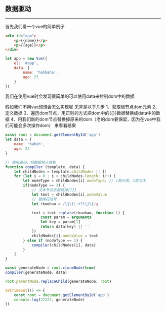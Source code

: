 ## 数据驱动
---

首先我们看一个vue的简单例子
```html
<div id="app">
    <p>{{name}}</p>
    <p>{{age}}</p>
</div>
```
```js
let app = new Vue({
    el: '#app',
    data: {
        name: 'hahhaha',
        age: 23
    }
})
```
我们在使用vue时会发现很简单的可以使用data来控制dom中的数据

假如我们不用vue想想会怎么实现呢
无非是以下几步
1、获取根节点dom元素
2、定义数据
3、遍历dom节点，用正则的方式把dom中的{{}}数据替换成data中的数据
4、用我们新的dom节点替换掉原来的dom（老的dom要保留，因为在vue中我们可能会多次操作dom）
来看看结果
```js
const root = document.getElementById('app')
let data = {
    name: 'hahah',
    age: 23
}

// 使用递归，将数据放入模板
function compiler (template, data) {
    let childNodes = template.childNodes || []
    for (let i = 0 ; i < childNodes.length; i++) {
        let nodeType = childNodes[i].nodeType; // 1是元素，3是文本
        if(nodeType == 3) {
            // 文本节点去替换掉{{}}
            let text = childNodes[i].nodeValue
            // 替换花括号
            let rkuohao = /\{\{(.+?)\}\}/g

            text = text.replace(rkuohao, function () {
                const param = arguments
                let key = param[1]
                return data[key] || ''
            })
            childNodes[i].nodeValue = text
        } else if (nodeType == 1) {
            compiler(childNodes[i], data)
        }
    }
}

const generateNode = root.cloneNode(true)
compiler(generateNode, data)

root.parentNode.replaceChild(generateNode, root)

setTimeout(() => {
    const root = document.getElementById('app')
    console.log(22222, generateNode)
})
```
